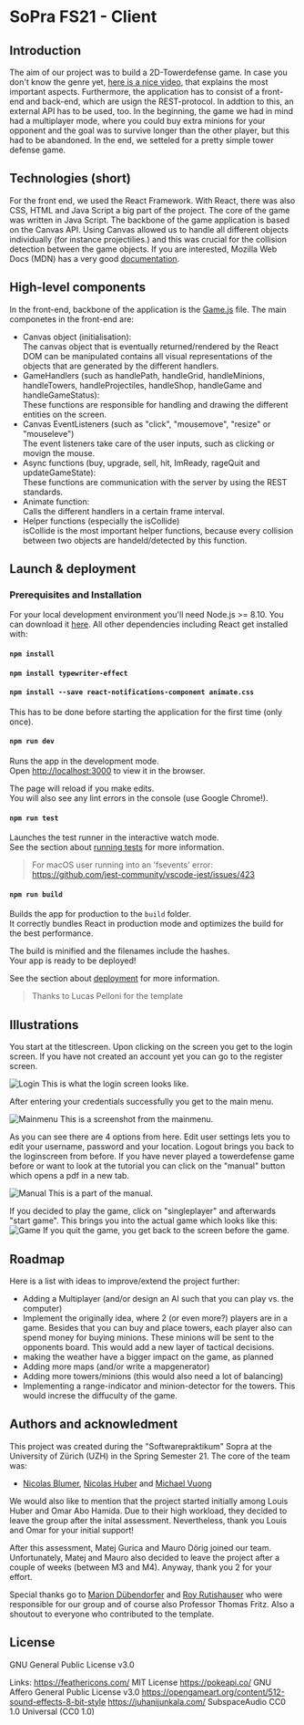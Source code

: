 # SoPra FS21 - Client

## Introduction
The aim of our project was to build a 2D-Towerdefense game. In case you don't know the genre yet, [here is a nice video](https://datasaurus-rex.com/inspiration/storytelling/tower-defense-games-explained), that explains the most important aspects. Furthermore, the application has to consist of a front-end and back-end, which are usign the REST-protocol. In addtion to this, an external API has to be used, too. In the beginning, the game we had in mind had a multiplayer mode, where you could buy extra minions for your opponent and the goal was to survive longer than the other player, but this had to be abandoned. In the end, we setteled for a pretty simple tower defense game.

## Technologies (short)
For the front end, we used the React Framework. With React, there was also CSS, HTML and Java Script a big part of the project. The core of the game was written in Java Script. The backbone of the game application is based on the Canvas API. Using Canvas allowed us to handle all different objects individually (for instance projectilies.) and this was crucial for the collision detection between the game objects. If you are interested, Mozilla Web Docs (MDN) has a very good [documentation](https://developer.mozilla.org/en-US/docs/Web/API/Canvas_API).

## High-level components

In the front-end, backbone of the application is the [Game.js](/src/components/game/Game.js) file.
The main componetes in the front-end are:
- Canvas object (initialisation):<br>
The canvas object that is eventually returned/rendered by the React DOM can be manipulated contains all visual representations of the objects that are generated by the different handlers.<br>
- GameHandlers (such as handlePath, handleGrid, handleMinions, handleTowers, handleProjectiles, handleShop, handleGame and handleGameStatus):<br>
These functions are responsible for handling and drawing the different entities on the screen.
- Canvas EventListeners (such as "click", "mousemove", "resize" or "mouseleve")<br>
The event listeners take care of the user inputs, such as clicking or movign the mouse.
- Async functions (buy, upgrade, sell, hit, ImReady, rageQuit and updateGameState): <br>
These functions are communication with the server by using the REST standards.
- Animate function:<br>
Calls the different handlers in a certain frame interval.
- Helper functions (especially the isCollide)<br>
isCollide is the most important helper functions, because every collision between two objects are handeld/detected by this function.


## Launch & deployment
### Prerequisites and Installation

For your local development environment you'll need Node.js >= 8.10. You can download it [here](https://nodejs.org). All other dependencies including React get installed with:

#### `npm install`
#### `npm install typewriter-effect`
#### `npm install --save react-notifications-component animate.css`

This has to be done before starting the application for the first time (only once).

#### `npm run dev`

Runs the app in the development mode.<br>
Open [http://localhost:3000](http://localhost:3000) to view it in the browser.

The page will reload if you make edits.<br>
You will also see any lint errors in the console (use Google Chrome!).

#### `npm run test`

Launches the test runner in the interactive watch mode.<br>
See the section about [running tests](https://facebook.github.io/create-react-app/docs/running-tests) for more information.

> For macOS user running into an 'fsevents' error: https://github.com/jest-community/vscode-jest/issues/423

#### `npm run build`

Builds the app for production to the `build` folder.<br>
It correctly bundles React in production mode and optimizes the build for the best performance.

The build is minified and the filenames include the hashes.<br>
Your app is ready to be deployed!

See the section about [deployment](https://facebook.github.io/create-react-app/docs/deployment) for more information.

>Thanks to Lucas Pelloni for the template


## Illustrations
You start at the titlescreen. Upon clicking on the screen you get to the login screen. If you have not created an account yet you can go to the register screen.

![Login](https://cdn.discordapp.com/attachments/835848514495971338/848487753339109386/login.PNG)
This is what the login screen looks like.

After entering your credentials successfully you get to the main menu.

![Mainmenu](https://cdn.discordapp.com/attachments/835848514495971338/848487754665164800/mainmenu.PNG)
This is a screenshot from the mainmenu. 

As you can see there are 4 options from here. Edit user settings lets you to edit your username, password and your location. Logout brings you back to the loginscreen from before. If you have never played a towerdefense game before or want to look at the tutorial you can click on the "manual" button which opens a pdf in a new tab.

![Manual](https://cdn.discordapp.com/attachments/835848514495971338/848487756685377546/manual.PNG)
This is a part of the manual.

If you decided to play the game, click on "singleplayer" and afterwards "start game". This brings you into the actual game which looks like this:
![Game](https://cdn.discordapp.com/attachments/835848514495971338/848487752726872104/game.PNG)
If you quit the game, you get back to the screen before the game.
## Roadmap
Here is a list with ideas to improve/extend the project further:
- Adding a Multiplayer (and/or design an AI such that you can play vs. the computer)
- Implement the originally idea, where 2 (or even more?) players are in a game. Besides that you can buy and place towers, each player also can spend money for buying minions. These minions will be sent to the opponents board. This would add a new layer of tactical decisions.
- making the weather have a bigger impact on the game, as planned
- Adding more maps (and/or write a mapgenerator)
- Adding more towers/minions (this would also need a lot of balancing)
- Implementing a range-indicator and minion-detector for the towers. This would increse the diffuculty of the game.

## Authors and acknowledment
This project was created during the "Softwarepraktikum" Sopra at the University of Zürich (UZH) in the Spring Semester 21. The core of the team was:
- [Nicolas Blumer](https://github.com/Thahit), [Nicolas Huber](https://github.com/HuberNicolas) and [Michael Vuong](https://github.com/Seouless29)

We would also like to mention that the project started initially among Louis Huber and Omar Abo Hamida. Due to their high workload, they decided to leave the group after the inital assessment. Nevertheless, thank you Louis and Omar for your initial support!

After this assessment, Matej Gurica and Mauro Dörig joined our team. Unfortunately, Matej and Mauro also decided to leave the project after a couple of weeks (between M3 and M4). Anyway, thank you 2 for your effort.

Special thanks go to [Marion Dübendorfer](https://github.com/demaerl) and [Roy Rutishauser](https://github.com/royru) who were responsible for our group and of course also Professor Thomas Fritz. Also a shoutout to everyone who contributed to the template.


## License

GNU General Public License v3.0


Links:
https://feathericons.com/ MIT License
https://pokeapi.co/ GNU Affero General Public License v3.0
https://opengameart.org/content/512-sound-effects-8-bit-style https://juhanijunkala.com/ SubspaceAudio CC0 1.0 Universal (CC0 1.0)

